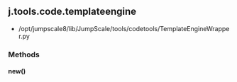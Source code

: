 <!-- toc -->
## j.tools.code.templateengine

- /opt/jumpscale8/lib/JumpScale/tools/codetools/TemplateEngineWrapper.py

### Methods

#### new() 

